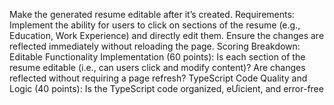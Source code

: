 Make the generated resume editable after it’s created. 
Requirements: 
Implement the ability for users to click on sections of the resume (e.g., Education, Work Experience) and directly edit them. 
Ensure the changes are reflected immediately without reloading the page. Scoring Breakdown: 
Editable Functionality Implementation (60 points):
Is each section of the resume editable (i.e., can users click and modify content)? 
Are changes reflected without requiring a page refresh? 
TypeScript Code Quality and Logic (40 points):
Is the TypeScript code organized, eƯicient, and error-free
